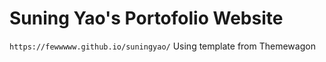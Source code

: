 # Suning Yao's Portofolio Website
`https://fewwwww.github.io/suningyao/`
Using template from Themewagon




